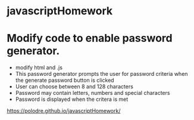 # javascriptHomework

# Modify code to enable password generator.

- modify html and .js
- This password generator prompts the user for password criteria when the generate password button is clicked
- User can choose between 8 and 128 characters
- Password may contain letters, numbers and special characters
- Password is displayed when the critera is met

https://polodre.github.io/javascriptHomework/
